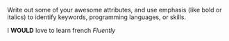 Write out some of your awesome attributes, and use emphasis (like bold or italics) to identify keywords, programming languages, or skills.

I **WOULD** love to learn french _Fluently_ 
